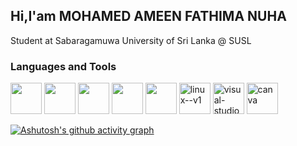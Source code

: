 ## Hi,I'am MOHAMED AMEEN FATHIMA NUHA

Student at Sabaragamuwa University of Sri Lanka @ SUSL

### Languages and Tools
<img height="50" width="50" src="https://img.icons8.com/color/48/000000/c-programming.png" /> <img height="50" width="50" src="https://img.icons8.com/color/48/000000/java-coffee-cup-logo.png" /> <img height="50" width="50" src="https://img.icons8.com/color/48/000000/html-5.png" /> <img height="50" width="50" src="https://img.icons8.com/color/48/000000/css3.png" /> <img height="50" width="50" src="https://img.icons8.com/color/48/000000/mysql-logo.png"/> <img width="50" height="50" src="https://img.icons8.com/color/48/linux--v1.png" alt="linux--v1"/> <img width="50" height="50" src="https://img.icons8.com/color/48/visual-studio-code-2019.png" alt="visual-studio-code-2019"/> <img width="50" height="50" src="https://img.icons8.com/fluency/48/canva.png" alt="canva"/>


[![Ashutosh's github activity graph](https://github-readme-activity-graph.vercel.app/graph?username=mohamedAmeenFathimaNuha&bg_color=000000&color=ffffff&line=808080&point=403d3d&area=true&hide_border=true)](https://github.com/ashutosh00710/github-readme-activity-graph)
